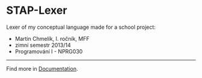 STAP-Lexer
==========

Lexer of my conceptual language made for a school project: 
 - Martin Chmelík, I. ročník, MFF
 - zimní semestr 2013/14 
 - Programování I - NPRG030 
 
-----
Find more in [Documentation](https://github.com/Maartyl/STAP-Lexer/wiki).
